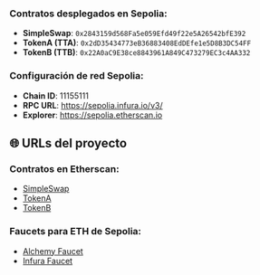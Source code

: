 

### Contratos desplegados en Sepolia:
- **SimpleSwap**: `0x2843159d568Fa5e059Efd49f22e5A26542bfE392`
- **TokenA (TTA)**: `0x2dD35434773eB36883408EdDEfe1e5D8B3DC54FF`
- **TokenB (TTB)**: `0x22A0aC9E38ce8843961A849C473279EC3c4AA332`

### Configuración de red Sepolia:
- **Chain ID**: 11155111
- **RPC URL**: https://sepolia.infura.io/v3/
- **Explorer**: https://sepolia.etherscan.io


## 🌐 URLs del proyecto

### Contratos en Etherscan:
- [SimpleSwap](https://sepolia.etherscan.io/address/0x2843159d568Fa5e059Efd49f22e5A26542bfE392)
- [TokenA](https://sepolia.etherscan.io/address/0x2dD35434773eB36883408EdDEfe1e5D8B3DC54FF)
- [TokenB](https://sepolia.etherscan.io/address/0x22A0aC9E38ce8843961A849C473279EC3c4AA332)

### Faucets para ETH de Sepolia:
- [Alchemy Faucet](https://sepoliafaucet.com/)
- [Infura Faucet](https://www.infura.io/faucet/sepolia)

